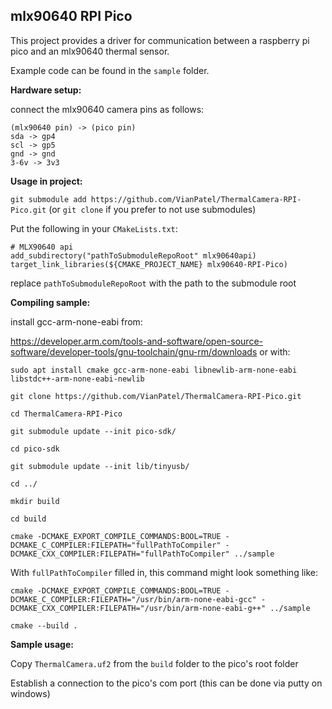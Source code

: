 ## mlx90640 RPI Pico

This project provides a driver for communication between a raspberry pi pico and an mlx90640 thermal sensor.


Example code can be found in the `sample` folder.





**Hardware setup:**

connect the mlx90640 camera pins as follows:

```
(mlx90640 pin) -> (pico pin)
sda -> gp4
scl -> gp5
gnd -> gnd
3-6v -> 3v3
```





**Usage in project:**

`git submodule add https://github.com/VianPatel/ThermalCamera-RPI-Pico.git` (or `git clone` if you prefer to not use submodules)


Put the following in your `CMakeLists.txt`:

```
# MLX90640 api
add_subdirectory("pathToSubmoduleRepoRoot" mlx90640api)
target_link_libraries(${CMAKE_PROJECT_NAME} mlx90640-RPI-Pico)
```

replace `pathToSubmoduleRepoRoot` with the path to the submodule root





**Compiling sample:**

install gcc-arm-none-eabi from:


https://developer.arm.com/tools-and-software/open-source-software/developer-tools/gnu-toolchain/gnu-rm/downloads
or with: 

```
sudo apt install cmake gcc-arm-none-eabi libnewlib-arm-none-eabi libstdc++-arm-none-eabi-newlib
```






```
git clone https://github.com/VianPatel/ThermalCamera-RPI-Pico.git
```

```
cd ThermalCamera-RPI-Pico
```

```
git submodule update --init pico-sdk/
```

```
cd pico-sdk
```

```
git submodule update --init lib/tinyusb/
```

```
cd ../
```

```
mkdir build
```

```
cd build
```





```
cmake -DCMAKE_EXPORT_COMPILE_COMMANDS:BOOL=TRUE -DCMAKE_C_COMPILER:FILEPATH="fullPathToCompiler" -DCMAKE_CXX_COMPILER:FILEPATH="fullPathToCompiler" ../sample
```

With `fullPathToCompiler` filled in, this command might look something like:

```
cmake -DCMAKE_EXPORT_COMPILE_COMMANDS:BOOL=TRUE -DCMAKE_C_COMPILER:FILEPATH="/usr/bin/arm-none-eabi-gcc" -DCMAKE_CXX_COMPILER:FILEPATH="/usr/bin/arm-none-eabi-g++" ../sample
```





```
cmake --build .
```





**Sample usage:**

Copy `ThermalCamera.uf2` from the `build` folder to the pico's root folder


Establish a connection to the pico's com port (this can be done via putty on windows)
